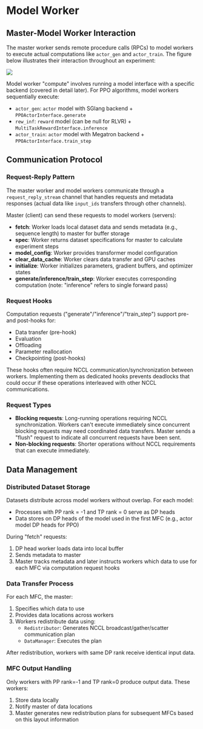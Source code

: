 # Model Worker
## Master-Model Worker Interaction
The master worker sends remote procedure calls (RPCs) to model workers to execute actual computations like `actor_gen` and `actor_train`. The figure below illustrates their interaction throughout an experiment:

![](master-model-interaction.png)

Model worker "compute" involves running a model interface with a specific backend (covered in detail later). For PPO algorithms, model workers sequentially execute:

+ `actor_gen`: `actor` model with SGlang backend + `PPOActorInterface.generate`
+ `rew_inf`: `reward` model (can be null for RLVR) + `MultiTaskRewardInterface.inference`  
+ `actor_train`: `actor` model with Megatron backend + `PPOActorInterface.train_step`

## Communication Protocol
### Request-Reply Pattern
The master worker and model workers communicate through a `request_reply_stream` channel that handles requests and metadata responses (actual data like `input_ids` transfers through other channels).

Master (client) can send these requests to model workers (servers):

+ **fetch**: Worker loads local dataset data and sends metadata (e.g., sequence length) to master for buffer storage
+ **spec**: Worker returns dataset specifications for master to calculate experiment steps
+ **model_config**: Worker provides transformer model configuration
+ **clear_data_cache**: Worker clears data transfer and GPU caches
+ **initialize**: Worker initializes parameters, gradient buffers, and optimizer states
+ **generate/inference/train_step**: Worker executes corresponding computation (note: "inference" refers to single forward pass)

### Request Hooks
Computation requests ("generate"/"inference"/"train_step") support pre- and post-hooks for:

+ Data transfer (pre-hook)
+ Evaluation
+ Offloading  
+ Parameter reallocation
+ Checkpointing (post-hooks)

These hooks often require NCCL communication/synchronization between workers. Implementing them as dedicated hooks prevents deadlocks that could occur if these operations interleaved with other NCCL communications.

### Request Types
+ **Blocking requests**: Long-running operations requiring NCCL synchronization. Workers can't execute immediately since concurrent blocking requests may need coordinated data transfers. Master sends a "flush" request to indicate all concurrent requests have been sent.
+ **Non-blocking requests**: Shorter operations without NCCL requirements that can execute immediately.

## Data Management
### Distributed Dataset Storage
Datasets distribute across model workers without overlap. For each model:

+ Processes with PP rank = -1 and TP rank = 0 serve as DP heads
+ Data stores on DP heads of the model used in the first MFC (e.g., actor model DP heads for PPO)

During "fetch" requests:

1. DP head worker loads data into local buffer
2. Sends metadata to master
3. Master tracks metadata and later instructs workers which data to use for each MFC via computation request hooks

### Data Transfer Process
For each MFC, the master:

1. Specifies which data to use
2. Provides data locations across workers
3. Workers redistribute data using:
    - `Redistributor`: Generates NCCL broadcast/gather/scatter communication plan  
    - `DataManager`: Executes the plan

After redistribution, workers with same DP rank receive identical input data.

### MFC Output Handling
Only workers with PP rank=-1 and TP rank=0 produce output data. These workers:

1. Store data locally
2. Notify master of data locations
3. Master generates new redistribution plans for subsequent MFCs based on this layout information



